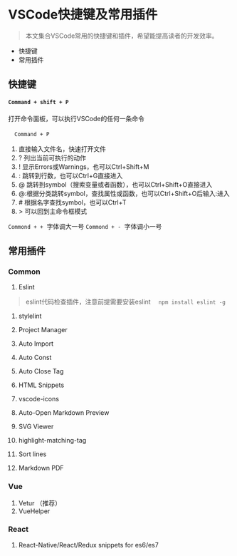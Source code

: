 # VSCode快捷键及常用插件

>本文集合VSCode常用的快捷键和插件，希望能提高读者的开发效率。

* 快捷键
* 常用插件

## 快捷键

#### `Command + shift + P`

打开命令面板，可以执行VSCode的任何一条命令

　`Command + P`

1. 直接输入文件名，快速打开文件
1. ? 列出当前可执行的动作
1. ! 显示Errors或Warnings，也可以Ctrl+Shift+M
1. : 跳转到行数，也可以Ctrl+G直接进入
1. @ 跳转到symbol（搜索变量或者函数），也可以Ctrl+Shift+O直接进入
1. @:根据分类跳转symbol，查找属性或函数，也可以Ctrl+Shift+O后输入:进入
1. \# 根据名字查找symbol，也可以Ctrl+T
1. \> 可以回到主命令框模式

`Commond + +`  字体调大一号
`Commond + -`  字体调小一号

## 常用插件

### Common

1. Eslint

> eslint代码检查插件，注意前提需要安装eslint 　`npm install eslint -g`

1. stylelint

1. Project Manager

1. Auto Import

1. Auto Const

1. Auto Close Tag

1. HTML Snippets

1. vscode-icons

1. Auto-Open Markdown Preview

1. SVG Viewer

1. highlight-matching-tag

1. Sort lines

1. Markdown PDF

### Vue
1. Vetur （推荐）
1. VueHelper

### React
1. React-Native/React/Redux snippets for es6/es7